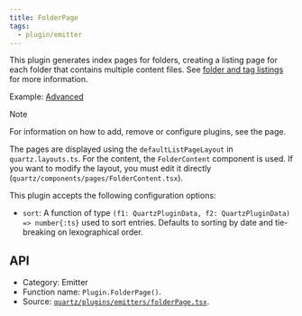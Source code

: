 ```yaml
---
title: FolderPage
tags:
  - plugin/emitter
---
```


This plugin generates index pages for folders, creating a listing page for each folder that contains multiple content files. See [folder and tag listings](../features/folder%20and%20tag%20listings.md) for more information.

Example: [Advanced](advanced/)

> [!note]
> For information on how to add, remove or configure plugins, see the [](../configuration.md#Plugins|Configuration) page.

The pages are displayed using the `defaultListPageLayout` in `quartz.layouts.ts`. For the content, the `FolderContent` component is used. If you want to modify the layout, you must edit it directly (`quartz/components/pages/FolderContent.tsx`).

This plugin accepts the following configuration options:

- `sort`: A function of type `(f1: QuartzPluginData, f2: QuartzPluginData) => number{:ts}` used to sort entries. Defaults to sorting by date and tie-breaking on lexographical order.

## API

- Category: Emitter
- Function name: `Plugin.FolderPage()`.
- Source: [`quartz/plugins/emitters/folderPage.tsx`](https://github.com/jackyzha0/quartz/blob/v4/quartz/plugins/emitters/folderPage.tsx).

